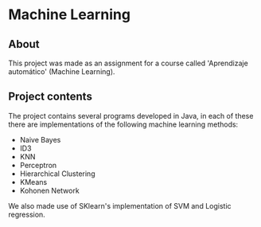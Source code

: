 # Machine Learning

## About
This project was made as an assignment for a course called 'Aprendizaje automático' (Machine Learning).

## Project contents
The project contains several programs developed in Java, in each of these there are implementations of the following machine learning methods:

* Naive Bayes
* ID3
* KNN
* Perceptron
* Hierarchical Clustering
* KMeans
* Kohonen Network

We also made use of SKlearn's implementation of SVM and Logistic regression.
